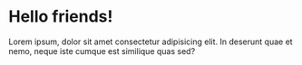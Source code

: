 # Hello friends!
Lorem ipsum, dolor sit amet consectetur adipisicing elit. In deserunt quae et nemo, neque iste cumque est similique quas sed?